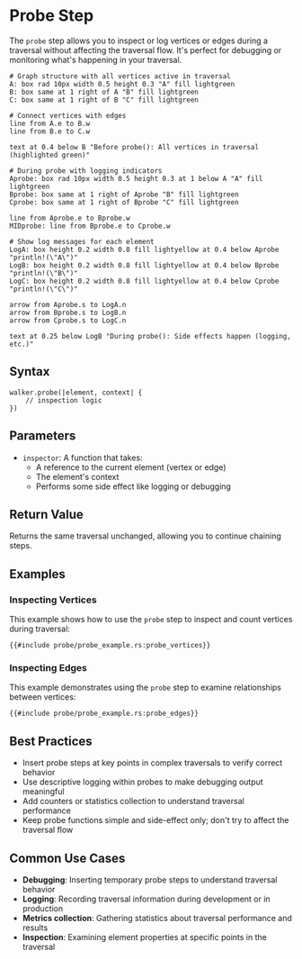 # Probe Step

The `probe` step allows you to inspect or log vertices or edges during a traversal without affecting the traversal flow.
It's perfect for debugging or monitoring what's happening in your traversal.

```pikchr
# Graph structure with all vertices active in traversal
A: box rad 10px width 0.5 height 0.3 "A" fill lightgreen
B: box same at 1 right of A "B" fill lightgreen
C: box same at 1 right of B "C" fill lightgreen

# Connect vertices with edges
line from A.e to B.w
line from B.e to C.w

text at 0.4 below B "Before probe(): All vertices in traversal (highlighted green)"

# During probe with logging indicators
Aprobe: box rad 10px width 0.5 height 0.3 at 1 below A "A" fill lightgreen
Bprobe: box same at 1 right of Aprobe "B" fill lightgreen
Cprobe: box same at 1 right of Bprobe "C" fill lightgreen

line from Aprobe.e to Bprobe.w
MIDprobe: line from Bprobe.e to Cprobe.w

# Show log messages for each element
LogA: box height 0.2 width 0.8 fill lightyellow at 0.4 below Aprobe "println!(\"A\")"
LogB: box height 0.2 width 0.8 fill lightyellow at 0.4 below Bprobe "println!(\"B\")"
LogC: box height 0.2 width 0.8 fill lightyellow at 0.4 below Cprobe "println!(\"C\")"

arrow from Aprobe.s to LogA.n
arrow from Bprobe.s to LogB.n
arrow from Cprobe.s to LogC.n

text at 0.25 below LogB "During probe(): Side effects happen (logging, etc.)"
```

## Syntax

```rust,noplayground
walker.probe(|element, context| {
    // inspection logic
})
```

## Parameters

- `inspector`: A function that takes:
    - A reference to the current element (vertex or edge)
    - The element's context
    - Performs some side effect like logging or debugging

## Return Value

Returns the same traversal unchanged, allowing you to continue chaining steps.

## Examples

### Inspecting Vertices

This example shows how to use the `probe` step to inspect and count vertices during traversal:

```rust,noplayground
{{#include probe/probe_example.rs:probe_vertices}}
```

### Inspecting Edges

This example demonstrates using the `probe` step to examine relationships between vertices:

```rust,noplayground
{{#include probe/probe_example.rs:probe_edges}}
```

## Best Practices

- Insert probe steps at key points in complex traversals to verify correct behavior
- Use descriptive logging within probes to make debugging output meaningful
- Add counters or statistics collection to understand traversal performance
- Keep probe functions simple and side-effect only; don't try to affect the traversal flow

## Common Use Cases

- **Debugging**: Inserting temporary probe steps to understand traversal behavior
- **Logging**: Recording traversal information during development or in production
- **Metrics collection**: Gathering statistics about traversal performance and results
- **Inspection**: Examining element properties at specific points in the traversal